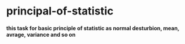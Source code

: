 # principal-of-statistic
#### this task  for basic principle of statistic as normal desturbion, mean, avrage, variance and so on 
